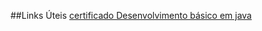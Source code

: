 ##Links Úteis 
[certificado Desenvolvimento básico em java](https://certificates.digitalinnovation.one/153BD35C)

